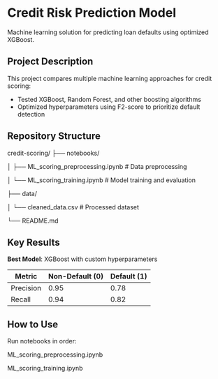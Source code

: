 # Credit Risk Prediction Model

Machine learning solution for predicting loan defaults using optimized XGBoost.

## Project Description
This project compares multiple machine learning approaches for credit scoring:
- Tested XGBoost, Random Forest, and other boosting algorithms
- Optimized hyperparameters using F2-score  to prioritize default detection


## Repository Structure
credit-scoring/
├── notebooks/

│ ├── ML_scoring_preprocessing.ipynb # Data preprocessing

│ └── ML_scoring_training.ipynb # Model training and evaluation


├── data/


│ └── cleaned_data.csv # Processed dataset


└── README.md

## Key Results
**Best Model**: XGBoost with custom hyperparameters

| Metric        | Non-Default (0) | Default (1) |
|---------------|-----------------|-------------|
| Precision     | 0.95            | 0.78        |
| Recall        | 0.94            | 0.82        |
 


## How to Use
Run notebooks in order:

   ML_scoring_preprocessing.ipynb

   

   ML_scoring_training.ipynb

